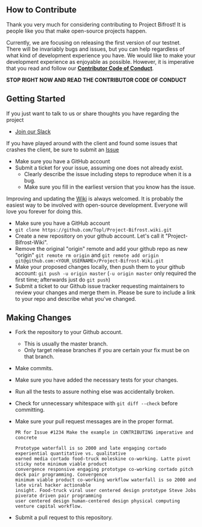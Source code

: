 How to Contribute
-----------------

Thank you very much for considering contributing to Project Bifrost! It is people like you that make open-source projects happen.

Currently, we are focusing on releasing the first version of our testnet. There will be invariably bugs and issues, but you can help regardless of what kind of development experience you have. We would like to make your development experience as enjoyable as possible. However, it is imperative that you read and follow our [**Contributor Code of Conduct**](https://github.com/Topl/Project-Bifrost/blob/master/CODE_OF_CONDUCT.md).

**STOP RIGHT NOW AND READ THE CONTRIBUTOR CODE OF CONDUCT**

Getting Started
---------------
If you just want to talk to us or share thoughts you have regarding the project
* [Join our Slack](https://slackin-inviter.herokuapp.com/)

If you have played around with the client and found some issues that crashes the client, be sure to submit an [Issue](https://github.com/Topl/Project-Bifrost/issues)
* Make sure you have a GitHub account
* Submit a ticket for your issue, assuming one does not already exist.
    * Clearly describe the issue including steps to reproduce when it is a bug.
    * Make sure you fill in the earliest version that you know has the issue.


Improving and updating the [Wiki](https://github.com/Topl/Project-Bifrost/wiki) is always welcomed. It is probably the easiest way to be involved with open-source development. Everyone will love you forever for doing this.

* Make sure you have a GitHub account
* `git clone https://github.com/Topl/Project-Bifrost.wiki.git`
* Create a new repository on your github account. Let's call it "Project-Bifrost-Wiki".
* Remove the original "origin" remote and add your github repo as new "origin" `git remote rm origin` and `git remote add origin git@github.com:<YOUR_USERNAME>/Project-Bifrost-Wiki.git`
* Make your proposed changes locally, then push them to your github account: `git push -u origin master` (`-u origin master` only required the first time; afterwards just do `git push`)
* Submit a ticket to our Github issue tracker requesting maintainers to review your changes and merge them in. Please be sure to include a link to your repo and describe what you've changed.

Making Changes
--------------

* Fork the repository to your Github account.
    * This is usually the master branch.
    * Only target release branches if you are certain your fix must be on that branch.
* Make commits.
* Make sure you have added the necessary tests for your changes.
* Run all the tests to assure nothing else was accidentally broken.
* Check for unnecessary whitespace with `git diff --check` before committing.
* Make sure your pull request messages are in the proper format.

      PR for Issue #1234 Make the example in CONTRIBUTING imperative and concrete

      Prototype waterfall is so 2000 and late engaging cortado experiential quantitative vs. qualitative
      earned media cortado food-truck moleskine co-working. Latte pivot sticky note minimum viable product
      convergence responsive engaging prototype co-working cortado pitch deck pair programming. Convergence
      minimum viable product co-working workflow waterfall is so 2000 and late viral hacker actionable
      insight. Food-truck viral user centered design prototype Steve Jobs piverate driven pair programming
      user centered design human-centered design physical computing venture capital workflow.

* Submit a pull request to this repository.



